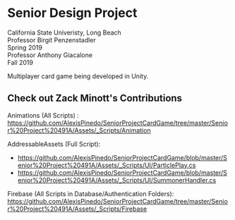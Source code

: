 # Senior Design Project
California State Univeristy, Long Beach</br>
Professor Birgit Penzenstadler</br>
Spring 2019</br>
Professor Anthony Giacalone</br>
Fall 2019</br>

Multiplayer card game being developed in Unity. 

## Check out Zack Minott's Contributions

Animations (All Scripts) : https://github.com/AlexisPinedo/SeniorProjectCardGame/tree/master/Senior%20Project%20491A/Assets/_Scripts/Animation

AddressableAssets (Full Script):   
- https://github.com/AlexisPinedo/SeniorProjectCardGame/blob/master/Senior%20Project%20491A/Assets/_Scripts/UI/ParticlePlay.cs
- https://github.com/AlexisPinedo/SeniorProjectCardGame/blob/master/Senior%20Project%20491A/Assets/_Scripts/UI/SummonerHandler.cs

Firebase (All Scripts in Database/Authentication Folders): https://github.com/AlexisPinedo/SeniorProjectCardGame/tree/master/Senior%20Project%20491A/Assets/_Scripts/Firebase
